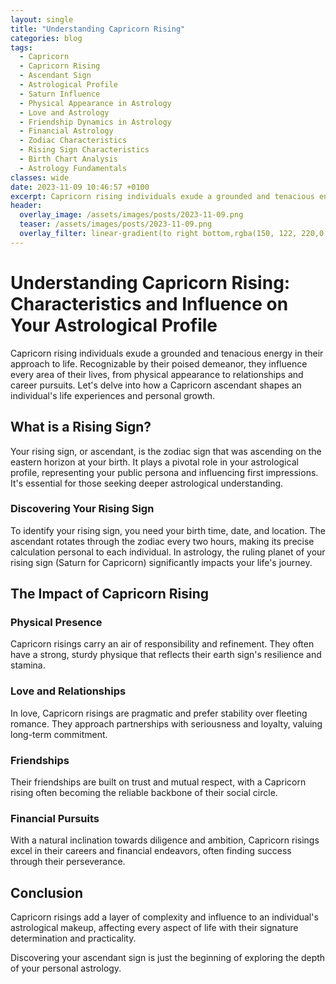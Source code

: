 ```yaml
---
layout: single
title: "Understanding Capricorn Rising"
categories: blog
tags:
  - Capricorn
  - Capricorn Rising
  - Ascendant Sign
  - Astrological Profile
  - Saturn Influence
  - Physical Appearance in Astrology
  - Love and Astrology
  - Friendship Dynamics in Astrology
  - Financial Astrology
  - Zodiac Characteristics
  - Rising Sign Characteristics
  - Birth Chart Analysis
  - Astrology Fundamentals
classes: wide
date: 2023-11-09 10:46:57 +0100
excerpt: Capricorn rising individuals exude a grounded and tenacious energy in their approach to life.
header:
  overlay_image: /assets/images/posts/2023-11-09.png
  teaser: /assets/images/posts/2023-11-09.png
  overlay_filter: linear-gradient(to right bottom,rgba(150, 122, 220,0.8), rgba(255,245,208,0.5))
---
```


# Understanding Capricorn Rising: Characteristics and Influence on Your Astrological Profile

Capricorn rising individuals exude a grounded and tenacious energy in their approach to life. Recognizable by their poised demeanor, they influence every area of their lives, from physical appearance to relationships and career pursuits. Let's delve into how a Capricorn ascendant shapes an individual's life experiences and personal growth.

## What is a Rising Sign?

Your rising sign, or ascendant, is the zodiac sign that was ascending on the eastern horizon at your birth. It plays a pivotal role in your astrological profile, representing your public persona and influencing first impressions. It's essential for those seeking deeper astrological understanding.

### Discovering Your Rising Sign

To identify your rising sign, you need your birth time, date, and location. The ascendant rotates through the zodiac every two hours, making its precise calculation personal to each individual. In astrology, the ruling planet of your rising sign (Saturn for Capricorn) significantly impacts your life's journey.

## The Impact of Capricorn Rising

### Physical Presence

Capricorn risings carry an air of responsibility and refinement. They often have a strong, sturdy physique that reflects their earth sign's resilience and stamina.

### Love and Relationships

In love, Capricorn risings are pragmatic and prefer stability over fleeting romance. They approach partnerships with seriousness and loyalty, valuing long-term commitment.

### Friendships

Their friendships are built on trust and mutual respect, with a Capricorn rising often becoming the reliable backbone of their social circle.

### Financial Pursuits

With a natural inclination towards diligence and ambition, Capricorn risings excel in their careers and financial endeavors, often finding success through their perseverance.

## Conclusion

Capricorn risings add a layer of complexity and influence to an individual's astrological makeup, affecting every aspect of life with their signature determination and practicality.

Discovering your ascendant sign is just the beginning of exploring the depth of your personal astrology.
